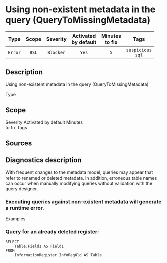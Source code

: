 # Using non-existent metadata in the query (QueryToMissingMetadata)

|   Type    |    Scope    |   Severity    |    Activated<br>by default    |    Minutes<br>to fix    |            Tags             |
|:--------:|:-----------------------------:|:-------------:|:------------------------------:|:-----------------------------------:|:---------------------------:|
| `Error` |             `BSL`             | `Blocker` |              `Yes`              |                 `5`                 |    `suspicious`<br>`sql`    |

<!-- Блоки выше заполняются автоматически, не трогать -->
## Description

Using non-existent metadata in the query (QueryToMissingMetadata)

Type

## Scope

Severity
Activated by default
Minutes<br> to fix
Tags

## Sources
<!-- Необходимо указывать ссылки на все источники, из которых почерпнута информация для создания диагностики -->
<!-- Примеры источников

* `Blocker`
* `Yes`
* `5`
- `suspicious`<br>`sql`
- <!-- Блоки выше заполняются автоматически, не трогать -->

## Diagnostics description

With frequent changes to the metadata model, queries may appear that refer to renamed or deleted metadata. In addition, erroneous table names can occur when manually modifying queries without validation with the query designer.
### Executing queries against non-existent metadata will generate a runtime error.

Examples

### Query for an already deleted register:

```sdbl
SELECT
    Table.Field1 AS Field1
FROM
    InformationRegister.InfoRegOld AS Table
```
